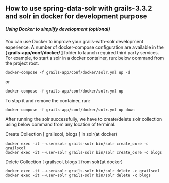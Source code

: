 ## How to use spring-data-solr with grails-3.3.2 and solr in docker for development purpose

##### Using Docker to simplify development (optional)

You can use Docker to improve your grails-with-solr development experience. A number of docker-compose configuration are available in the **[ grails-app/conf/docker/ ]** folder to launch required third party services.
For example, to start a solr in a docker container, run: below command from the project root.

    docker-compose -f grails-app/conf/docker/solr.yml up -d

or

    docker-compose -f grails-app/conf/docker/solr.yml up

To stop it and remove the container, run:

    docker-compose -f grails-app/conf/docker/solr.yml up down
    
After running the solr successfully, we have to create/delete solr collection using below command from any location of terminal.

Create Collection [ grailscol, blogs ] in solr(at docker)

    docker exec -it --user=solr grails-solr bin/solr create_core -c grailscol
    docker exec -it --user=solr grails-solr bin/solr create_core -c blogs
    
Delete Collection [ grailscol, blogs ] from solr(at docker)

    docker exec -it --user=solr grails-solr bin/solr delete -c grailscol
    docker exec -it --user=solr grails-solr bin/solr delete -c blogs
   





